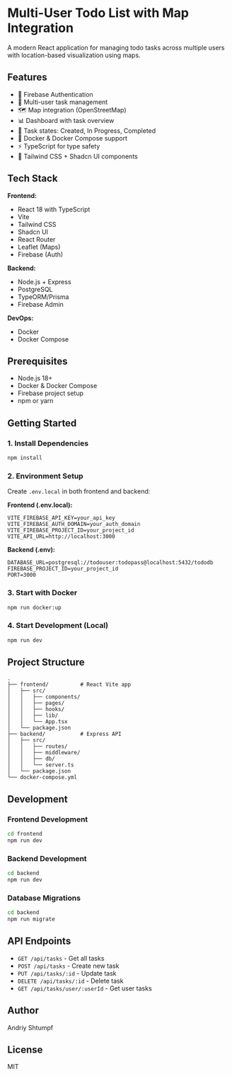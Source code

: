 # Multi-User Todo List with Map Integration

A modern React application for managing todo tasks across multiple users with location-based visualization using maps.

## Features

-   🔐 Firebase Authentication
-   📝 Multi-user task management
-   🗺️ Map integration (OpenStreetMap)
-   📊 Dashboard with task overview
-   🎯 Task states: Created, In Progress, Completed
-   🐳 Docker & Docker Compose support
-   ⚡ TypeScript for type safety
-   🎨 Tailwind CSS + Shadcn UI components

## Tech Stack

**Frontend:**

-   React 18 with TypeScript
-   Vite
-   Tailwind CSS
-   Shadcn UI
-   React Router
-   Leaflet (Maps)
-   Firebase (Auth)

**Backend:**

-   Node.js + Express
-   PostgreSQL
-   TypeORM/Prisma
-   Firebase Admin

**DevOps:**

-   Docker
-   Docker Compose

## Prerequisites

-   Node.js 18+
-   Docker & Docker Compose
-   Firebase project setup
-   npm or yarn

## Getting Started

### 1. Install Dependencies

```bash
npm install
```

### 2. Environment Setup

Create `.env.local` in both frontend and backend:

**Frontend (.env.local):**

```
VITE_FIREBASE_API_KEY=your_api_key
VITE_FIREBASE_AUTH_DOMAIN=your_auth_domain
VITE_FIREBASE_PROJECT_ID=your_project_id
VITE_API_URL=http://localhost:3000
```

**Backend (.env):**

```
DATABASE_URL=postgresql://todouser:todopass@localhost:5432/tododb
FIREBASE_PROJECT_ID=your_project_id
PORT=3000
```

### 3. Start with Docker

```bash
npm run docker:up
```

### 4. Start Development (Local)

```bash
npm run dev
```

## Project Structure

```
.
├── frontend/          # React Vite app
│   ├── src/
│   │   ├── components/
│   │   ├── pages/
│   │   ├── hooks/
│   │   ├── lib/
│   │   └── App.tsx
│   └── package.json
├── backend/           # Express API
│   ├── src/
│   │   ├── routes/
│   │   ├── middleware/
│   │   ├── db/
│   │   └── server.ts
│   └── package.json
└── docker-compose.yml
```

## Development

### Frontend Development

```bash
cd frontend
npm run dev
```

### Backend Development

```bash
cd backend
npm run dev
```

### Database Migrations

```bash
cd backend
npm run migrate
```

## API Endpoints

-   `GET /api/tasks` - Get all tasks
-   `POST /api/tasks` - Create new task
-   `PUT /api/tasks/:id` - Update task
-   `DELETE /api/tasks/:id` - Delete task
-   `GET /api/tasks/user/:userId` - Get user tasks

## Author

Andriy Shtumpf

## License

MIT
